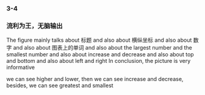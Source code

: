 ### 3-4
### 流利为王，无脑输出
The figure mainly talks about 标题
and also about 横纵坐标
and also about 数字
and also about 图表上的单词
and also about the largest number and the smallest number
and also about increase and decrease
and also about top and bottom
and also about left and right
In conclusion, the picture is very informative

we can see higher and lower,
then we can see increase and decrease,
besides, we can see greatest and smallest
